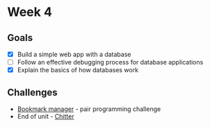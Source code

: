 # Week 4

## Goals

* [x] Build a simple web app with a database
* [ ] Follow an effective debugging process for database applications
* [x] Explain the basics of how databases work

## Challenges

* [Bookmark manager](https://github.com/RTurney/bookmark_manager-1) - pair programming challenge
* End of unit - [Chitter](https://github.com/RTurney/chitter-challenge)
